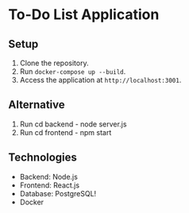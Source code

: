 # To-Do List Application

## Setup

1. Clone the repository.
2. Run `docker-compose up --build`.
3. Access the application at `http://localhost:3001`.

## Alternative

1. Run cd backend - node server.js
2. Run cd frontend - npm start

## Technologies

- Backend: Node.js
- Frontend: React.js
- Database: PostgreSQL!
- Docker
